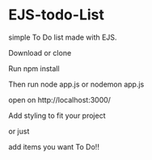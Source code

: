 # EJS-todo-List
simple To Do list made with EJS.

Download or clone

Run npm install 

Then run  node app.js or nodemon app.js


open on http://localhost:3000/

Add styling to fit your project 

or just

add items you want To Do!!
